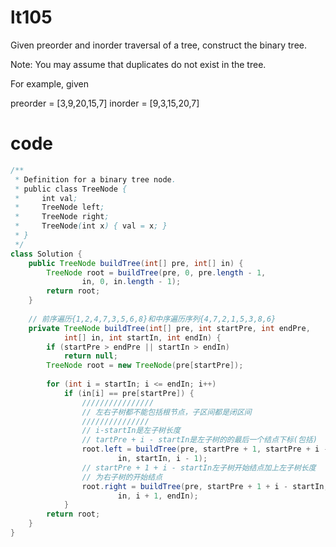 # lt105
Given preorder and inorder traversal of a tree, construct the binary tree.

Note:
You may assume that duplicates do not exist in the tree.

For example, given

preorder = [3,9,20,15,7]
inorder = [9,3,15,20,7]

# code
```Java
/**
 * Definition for a binary tree node.
 * public class TreeNode {
 *     int val;
 *     TreeNode left;
 *     TreeNode right;
 *     TreeNode(int x) { val = x; }
 * }
 */
class Solution {
	public TreeNode buildTree(int[] pre, int[] in) {
		TreeNode root = buildTree(pre, 0, pre.length - 1, 
				in, 0, in.length - 1);
		return root;
	}
 
	// 前序遍历{1,2,4,7,3,5,6,8}和中序遍历序列{4,7,2,1,5,3,8,6}
	private TreeNode buildTree(int[] pre, int startPre, int endPre, 
			int[] in, int startIn, int endIn) {
		if (startPre > endPre || startIn > endIn)
			return null;
		TreeNode root = new TreeNode(pre[startPre]);
 
		for (int i = startIn; i <= endIn; i++)
			if (in[i] == pre[startPre]) {
				////////////////
				// 左右子树都不能包括根节点，子区间都是闭区间
				///////////////
				// i-startIn是左子树长度
				// tartPre + i - startIn是左子树的的最后一个结点下标(包括)
				root.left = buildTree(pre, startPre + 1, startPre + i - startIn, 
						in, startIn, i - 1);
				// startPre + 1 + i - startIn左子树开始结点加上左子树长度
				// 为右子树的开始结点
				root.right = buildTree(pre, startPre + 1 + i - startIn, endPre,
						in, i + 1, endIn);
			}
		return root;
    }
}
```